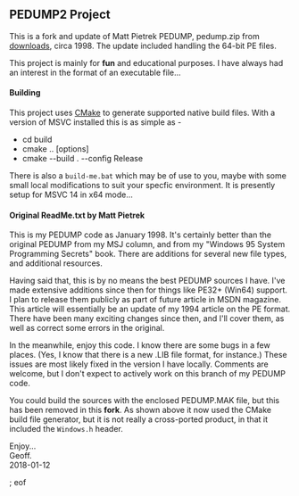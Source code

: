 PEDUMP2 Project
---------------

This is a fork and update of Matt Pietrek PEDUMP, pedump.zip from [downloads](http://www.wheaty.net/downloads.htm), circa 1998. The update included handling the 64-bit PE files.

This project is mainly for **fun** and educational purposes. I have always had an interest in the format of an executable file... 

#### Building

This project uses [CMake](https://cmake.org/) to generate supported native build files. With a version of MSVC installed this is as simple as -

 - cd build
 - cmake .. [options]
 - cmake --build . --config Release
 
There is also a `build-me.bat` which may be of use to you, maybe with some small local modifications to suit your specfic environment. It is presently setup for MSVC 14 in x64 mode...

#### Original ReadMe.txt by Matt Pietrek

This is my PEDUMP code as January 1998.  It's certainly better than the original PEDUMP from my MSJ column, and from my "Windows 95 System Programming Secrets" book.  There are additions for several new file types, and additional resources.

Having said that, this is by no means the best PEDUMP sources I have.  I've made extensive additions since then for things like PE32+ (Win64) support.  I plan to release them publicly as part of future article in MSDN magazine.   This article will essentially be an update of my 1994 article on the PE format.  There have been many exciting changes since then, and I'll cover them, as well as correct some errors in the original.

In the meanwhile, enjoy this code.  I know there are some bugs in a few places. (Yes, I know that there is a new .LIB file format, for instance.)  These issues are  most likely fixed in the version I have locally.  Comments are welcome, but I don't expect to actively work on this branch of my PEDUMP code.

You could build the sources with the enclosed PEDUMP.MAK file, but this has been removed in this **fork**. As shown above it now used the CMake build file generator, but it is not really a cross-ported product, in that it included the `Windows.h` header.

Enjoy...  
Geoff.  
2018-01-12

; eof
